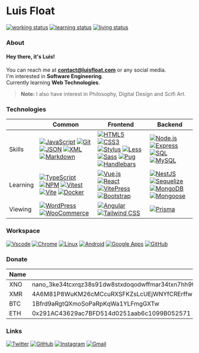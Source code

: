 # Luis Float

[![working status](https://img.shields.io/badge/working-freelancing;%20open%20to%20work-005c99?style=flat-square&logo=)](https://github.com/luisfloat) [![learning status](https://img.shields.io/badge/learning-autodidactically-005c99?style=flat-square&logo=)](https://github.com/luisfloat) [![living status](https://img.shields.io/badge/living-Brazil,%20SC-005c99?style=flat-square&logo=)](https://www.google.com/maps/place/State+of+Santa+Catarina) 

### About

#### Hey there, it's Luis!

You can reach me at **contact@luisfloat.com** or any social media.<br> I'm interested in **Software Engineering**.<br> Currently learning **Web Technologies**.

> **Note:** I also have interest in Philosophy, Digital Design and Scifi Art.

### Technologies

|  | Common | Frontend | Backend |
| --- | --- | --- | --- |
| Skills | [![JavaScript](https://img.shields.io/badge/-JavaScript-333333?style=flat-square&logo=javascript)](https://javascript.com) [![Git](https://img.shields.io/badge/-Git-333333?style=flat-square&logo=git)](https://git-scm.com/) [![JSON](https://img.shields.io/badge/-JSON-333333?style=flat-square&logo=json)](https://www.json.org/) [![XML](https://img.shields.io/badge/-XML-333333?style=flat-square&logo=w3c)](https://www.w3.org/TR/REC-xml/) [![Markdown](https://img.shields.io/badge/-Markdown-333333?style=flat-square&logo=markdown)](https://daringfireball.net/projects/markdown/)  | [![HTML5](https://img.shields.io/badge/-HTML5-333333?style=flat-square&logo=html5)](https://html.spec.whatwg.org/) [![CSS3](https://img.shields.io/badge/-CSS3-333333?style=flat-square&logo=css3)](https://www.w3.org/Style/CSS/Overview.en.html) [![Stylus](https://img.shields.io/badge/-Stylus-333333?style=flat-square&logo=stylus)](https://stylus-lang.com/) [![Less](https://img.shields.io/badge/-Less-333333?style=flat-square&logo=less)](https://lesscss.org/) [![Sass](https://img.shields.io/badge/-Sass-333333?style=flat-square&logo=sass)](https://sass-lang.com/) [![Pug](https://img.shields.io/badge/-Pug-333333?style=flat-square&logo=pug)](https://pugjs.org/) [![Handlebars](https://img.shields.io/badge/-Handlebars-333333?style=flat-square&logo=handlebars.js)](https://pugjs.org/)  | [![Node.js](https://img.shields.io/badge/-Node.js-333333?style=flat-square&logo=nodedotjs)](https://nodejs.org/en/) [![Express](https://img.shields.io/badge/-Express-333333?style=flat-square&logo=express)](https://expressjs.com/) [![SQL](https://img.shields.io/badge/-SQL-333333?style=flat-square&logo=microsoftsqlserver)](https://www.iso.org/standard/63555.html) [![MySQL](https://img.shields.io/badge/-MySQL-333333?style=flat-square&logo=mysql)](https://mysql.com/)  |
| Learning | [![TypeScript](https://img.shields.io/badge/-TypeScript-333333?style=flat-square&logo=typescript)](https://www.typescriptlang.org/) [![NPM](https://img.shields.io/badge/-NPM-333333?style=flat-square&logo=npm)](https://www.npmjs.com/) [![Vitest](https://img.shields.io/badge/-Vitest-333333?style=flat-square&logo=vite)](https://vitest.dev/) [![Vite](https://img.shields.io/badge/-Vite-333333?style=flat-square&logo=vite)](https://vitejs.dev/) [![Docker](https://img.shields.io/badge/-Docker-333333?style=flat-square&logo=docker)](https://www.docker.com/)  | [![Vue.js](https://img.shields.io/badge/-Vue.js-333333?style=flat-square&logo=vue.js)](https://vuejs.org/) [![React](https://img.shields.io/badge/-React-333333?style=flat-square&logo=react)](https://reactjs.org/) [![VitePress](https://img.shields.io/badge/-VitePress-333333?style=flat-square&logo=vue.js)](https://vitepress.vuejs.org/) [![Bootstrap](https://img.shields.io/badge/-Bootstrap-333333?style=flat-square&logo=bootstrap)](https://getbootstrap.com/)  | [![NestJS](https://img.shields.io/badge/-NestJS-333333?style=flat-square&logo=nestjs)](https://nestjs.com/) [![Sequelize](https://img.shields.io/badge/-Sequelize-333333?style=flat-square&logo=sequelize)](https://sequelize.org/) [![MongoDB](https://img.shields.io/badge/-MongoDB-333333?style=flat-square&logo=mongodb)](https://mongodb.com/) [![Mongoose](https://img.shields.io/badge/-Mongoose-333333?style=flat-square&logo=mongoose)](https://mongoosejs.com/)  |
| Viewing | [![WordPress](https://img.shields.io/badge/-WordPress-333333?style=flat-square&logo=wordpress)](https://wordpress.com/) [![WooCommerce](https://img.shields.io/badge/-WooCommerce-333333?style=flat-square&logo=woocommerce)](https://woocommerce.com/)  | [![Angular](https://img.shields.io/badge/-Angular-333333?style=flat-square&logo=angular)](https://angular.io) [![Tailwind CSS](https://img.shields.io/badge/-Tailwind%20CSS-333333?style=flat-square&logo=tailwindcss)](https://tailwindcss.com/)  | [![Prisma](https://img.shields.io/badge/-Prisma-333333?style=flat-square&logo=prisma)](https://www.prisma.io/)  |

### Workspace

[![Vscode](https://img.shields.io/badge/-Visual%20Studio%20Code-333333?style=flat-square&logo=visualstudio)](https://code.visualstudio.com/) [![Chrome](https://img.shields.io/badge/-Chrome-333333?style=flat-square&logo=googlechrome)](https://google.com/chrome) [![Linux](https://img.shields.io/badge/-Linux-333333?style=flat-square&logo=linux)](https://www.linuxfoundation.org/) [![Android](https://img.shields.io/badge/-Android-333333?style=flat-square&logo=android)](https://android.com) [![Google Apps](https://img.shields.io/badge/-Google%20Apps-333333?style=flat-square&logo=google)](https://apps.google.com) [![GitHub](https://img.shields.io/badge/-GitHub-333333?style=flat-square&logo=github)](https://github.com) 

### Donate

| Name | Address |
| --- | --- |
| XNO | nano_3ke34tcxrqz38s91dw8stxdoqodwffmar34txn7hh9tfbw9r4y6mxyz85iey |
| XMR | 4A6M81P8WuKM26cMCcuRXSFKZsLcUEjWNYfCRErffw9qLguwMLcnNjdHNs8QDJAsg1J4zhTR9hkszMcg2duRAa5p76usJPM |
| BTC | 1Bfrd9aRgtQXmoSoPaRpKqWa1YLFmgGXTw |
| ETH | 0x291AC43629ac7BFD514d0251aab6c1099B052571 |

### Links

[![Twitter](https://img.shields.io/badge/-Twitter-333333?style=flat-square&logo=twitter)](https://twitter.com/luisfloat) [![GitHub](https://img.shields.io/badge/-GitHub-333333?style=flat-square&logo=github)](https://github.com/luisfloat) [![Instagram](https://img.shields.io/badge/-Instagram-333333?style=flat-square&logo=instagram)](https://instagram.com/luisfloat) [![Gmail](https://img.shields.io/badge/-Gmail-333333?style=flat-square&logo=gmail)](mailto:contact@luisfloat.com) 